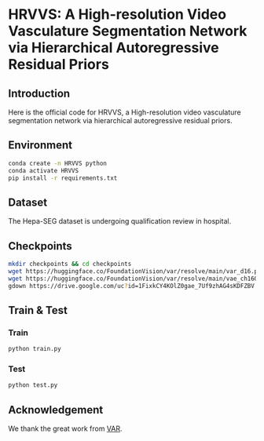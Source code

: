 # HRVVS: A High-resolution Video Vasculature Segmentation Network via Hierarchical Autoregressive Residual Priors

<!-- <div align="center"> -->
<!-- [![HRVVS](https://img.shields.io/badge/Paper-HRVVS-2b9348.svg?logo=arXiv)](https://arxiv.org/abs/2507.22530) -->
<!-- </div> -->

## Introduction
Here is the official code for HRVVS, a High-resolution video vasculature segmentation network via hierarchical autoregressive residual priors.

## Environment
```bash
conda create -n HRVVS python
conda activate HRVVS
pip install -r requirements.txt
```

## Dataset
The Hepa-SEG dataset is undergoing qualification review in hospital.

## Checkpoints
```bash
mkdir checkpoints && cd checkpoints
wget https://huggingface.co/FoundationVision/var/resolve/main/var_d16.pth
wget https://huggingface.co/FoundationVision/var/resolve/main/vae_ch160v4096z32.pth
gdown https://drive.google.com/uc?id=1FixkCY4KOlZ0gae_7Uf9zhAG4sKDFZBV
```

## Train & Test
### Train
```bash
python train.py
```

### Test
```bash
python test.py
```

## Acknowledgement
We thank the great work from [VAR](https://github.com/FoundationVision/VAR).
